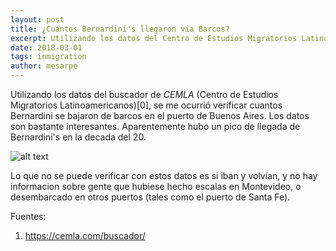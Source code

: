 ```yaml
---
layout: post
title: ¿Cuántos Bernardini's llegaron via Barcos?
excerpt: Utilizando los datos del Centro de Estudios Migratorios Latinoamericanos muestro unas graficas con la cantidad de Bernardini que llegaron via barcos.
date: 2018-03-01
tags: inmigration
author: mesarpe
---
```


Utilizando los datos del buscador de *CEMLA* (Centro de Estudios Migratorios Latinoamericanos)[0], se me ocurrió verificar cuantos Bernardini se bajaron de barcos en el puerto de Buenos Aires.
Los datos son bastante interesantes.
Aparentemente hubo un pico de llegada de Bernardini's en la decada del 20.

![alt text](http://mesarpe.github.io/posts/img/bernardini_inmigrantes/cemla.png)

Lo que no se puede verificar con estos datos es si iban y volvían, y no hay informacion sobre gente que hubiese hecho escalas en Montevideo, o desembarcado en otros puertos (tales como el puerto de Santa Fe).

Fuentes:
1. https://cemla.com/buscador/

